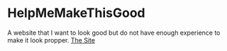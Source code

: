 # HelpMeMakeThisGood
A website that I want to look good but do not have enough experience to make it look propper.
[The Site](https://helpmemakethissitegoodplease.netlify.com/)
